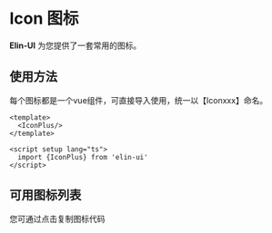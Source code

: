 <script setup lang="ts">
import Basic from './basic.vue'

</script>

# Icon 图标

**Elin-UI** 为您提供了一套常用的图标。

## 使用方法

每个图标都是一个vue组件，可直接导入使用，统一以【Iconxxx】命名。

```vue
<template>
  <IconPlus/>
</template>

<script setup lang="ts">
  import {IconPlus} from 'elin-ui'
</script>
```



## 可用图标列表

您可通过点击复制图标代码

<Basic />


